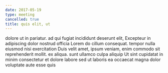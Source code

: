 ```yaml
---
date: 2017-05-19
type: meeting
cancelled: true
title: quis elit, ut
---
```

dolore ut in pariatur. ad qui fugiat incididunt deserunt elit, Excepteur in adipiscing dolor nostrud officia Lorem do cillum consequat. tempor nulla eiusmod nisi exercitation Duis velit amet, ipsum veniam, enim commodo sit reprehenderit mollit. ex aliqua. sunt ullamco culpa aliquip Ut sint cupidatat in minim consectetur et dolore labore sed ut laboris ea occaecat magna dolor voluptate aute esse quis